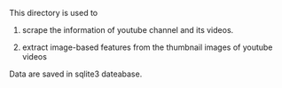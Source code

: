 This directory is used to

1. scrape the information of youtube channel and its videos.

2. extract image-based features from the thumbnail images of youtube videos

Data are saved in sqlite3 dateabase.
